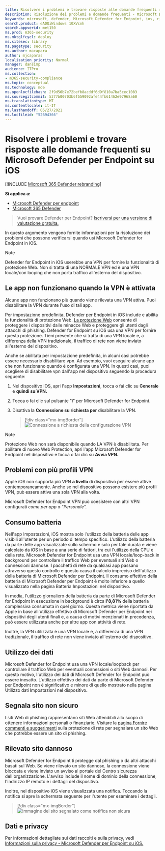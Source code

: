 ```yaml
---
title: Risolvere i problemi e trovare risposte alle domande frequenti relative a Microsoft Defender per Endpoint su iOS
description: Risoluzione dei problemi e domande frequenti - Microsoft Defender per Endpoint su iOS
keywords: microsoft, defender, Microsoft Defender for Endpoint, ios, risoluzione dei problemi, domande frequenti, come
search.product: eADQiWindows 10XVcnh
search.appverid: met150
ms.prod: m365-security
ms.mktglfcycl: deploy
ms.sitesec: library
ms.pagetype: security
ms.author: macapara
author: mjcaparas
localization_priority: Normal
manager: dansimp
audience: ITPro
ms.collection:
- m365-security-compliance
ms.topic: conceptual
ms.technology: mde
ms.openlocfilehash: 2f9d56b7e72befb8acddf6d9f810a7ba5cec1083
ms.sourcegitcommit: 5377b00703b6f559092afe44fb61462e97968a60
ms.translationtype: MT
ms.contentlocale: it-IT
ms.lasthandoff: 05/27/2021
ms.locfileid: "52694366"
---
```

# <a name="troubleshoot-issues-and-find-answers-to-faqs-on-microsoft-defender-for-endpoint-on-ios"></a>Risolvere i problemi e trovare risposte alle domande frequenti su Microsoft Defender per Endpoint su iOS

[!INCLUDE [Microsoft 365 Defender rebranding](../../includes/microsoft-defender.md)]

**Si applica a:**
- [Microsoft Defender per endpoint](https://go.microsoft.com/fwlink/p/?linkid=2154037)
- [Microsoft 365 Defender](https://go.microsoft.com/fwlink/?linkid=2118804)

> Vuoi provare Defender per Endpoint? [Iscriversi per una versione di valutazione gratuita.](https://www.microsoft.com/microsoft-365/windows/microsoft-defender-atp?ocid=docs-wdatp-exposedapis-abovefoldlink) 

In questo argomento vengono fornite informazioni per la risoluzione dei problemi che possono verificarsi quando usi Microsoft Defender for Endpoint in iOS.



> [!NOTE]
> Defender for Endpoint in iOS userebbe una VPN per fornire la funzionalità di protezione Web. Non si tratta di una NORMALE VPN ed è una VPN locale/con looping che non porta traffico all'esterno del dispositivo.

## <a name="apps-dont-work-when-vpn-is-turned-on"></a>Le app non funzionano quando la VPN è attivata
Alcune app non funzionano più quando viene rilevata una VPN attiva. Puoi disabilitare la VPN durante l'uso di tali app. 

Per impostazione predefinita, Defender per Endpoint in iOS include e abilita la funzionalità di protezione Web. [La protezione Web](web-protection-overview.md) consente di proteggere i dispositivi dalle minacce Web e proteggere gli utenti dagli attacchi di phishing. Defender for Endpoint su iOS usa una VPN per fornire questa protezione. Tieni presente che si tratta di una VPN locale e, a differenza della VPN tradizionale, il traffico di rete non viene inviato all'esterno del dispositivo.

Anche se abilitata per impostazione predefinita, in alcuni casi potrebbe essere necessario disabilitare vpn. Ad esempio, vuoi eseguire alcune app che non funzionano quando è configurata una VPN. In questi casi, puoi scegliere di disabilitare vpn dall'app nel dispositivo seguendo la procedura seguente:

1. Nel dispositivo iOS, apri l'app **Impostazioni,** tocca o fai clic su **Generale** e **quindi su VPN.**
1. Tocca o fai clic sul pulsante "i" per Microsoft Defender for Endpoint.
1. Disattiva la **Connessione su richiesta per** disabilitare la VPN.

    > [!div class="mx-imgBorder"]
    > ![Connessione a richiesta della configurazione VPN](images/ios-vpn-config.png)

> [!NOTE]
> Protezione Web non sarà disponibile quando LA VPN è disabilitata. Per abilitare di nuovo Web Protection, apri l'app Microsoft Defender for Endpoint nel dispositivo e tocca o fai clic su **Avvia VPN.**

## <a name="issues-with-multiple-vpn-profiles"></a>Problemi con più profili VPN

Apple iOS non supporta più VPN **a livello** di dispositivo per essere attive contemporaneamente. Anche se nel dispositivo possono esistere più profili VPN, può essere attiva una sola VPN alla volta.

Microsoft Defender for Endpoint VPN può coesistere con altri VPN configurati *come per app* o *"Personale".*

## <a name="battery-consumption"></a>Consumo batteria

Nell'app Impostazioni, iOS mostra solo l'utilizzo della batteria delle app visibili all'utente per un periodo di tempo specifico. L'utilizzo della batteria da parte delle app visualizzate sullo schermo è solo per tale durata e viene calcolato da iOS in base a una serie di fattori, tra cui l'utilizzo della CPU e della rete. Microsoft Defender for Endpoint usa una VPN locale/loop-back in background per controllare il traffico Web per eventuali siti Web o connessioni dannose. I pacchetti di rete da qualsiasi app passano attraverso questo controllo e questo causa il calcolo impreciso dell'utilizzo della batteria di Microsoft Defender per Endpoint. Il consumo effettivo della batteria di Microsoft Defender per Endpoint è molto inferiore a quello visualizzato nella pagina Batteria Impostazioni nel dispositivo.

In media, l'utilizzo giornaliero della batteria da parte di Microsoft Defender for Endpoint in esecuzione in background è circa **l'8,81%** della batteria complessiva consumata in quel giorno. Questa metrica viene riportata da Apple in base all'utilizzo effettivo di Microsoft Defender per Endpoint nei dispositivi degli utenti finali e, a causa di motivi menzionati in precedenza, può essere utilizzata anche per altre app con attività di rete.

Inoltre, la VPN utilizzata è una VPN locale e, a differenza di una VPN tradizionale, il traffico di rete non viene inviato all'esterno del dispositivo.

## <a name="data-usage"></a>Utilizzo dei dati

Microsoft Defender for Endpoint usa una VPN locale/loopback per controllare il traffico Web per eventuali connessioni o siti Web dannosi. Per questo motivo, l'utilizzo dei dati di Microsoft Defender for Endpoint può essere inesatto. L'utilizzo effettivo dei dati da parte di Microsoft Defender per Endpoint non è significativo e minore di quello mostrato nella pagina Utilizzo dati Impostazioni nel dispositivo.

## <a name="report-unsafe-site"></a>Segnala sito non sicuro

I siti Web di phishing rappresentano siti Web attendibili allo scopo di ottenere informazioni personali o finanziarie. Visitare la [pagina Fornire commenti e suggerimenti](https://www.microsoft.com/wdsi/filesubmission/exploitguard/networkprotection) sulla protezione di rete per segnalare un sito Web che potrebbe essere un sito di phishing.

## <a name="malicious-site-detected"></a>Rilevato sito dannoso

Microsoft Defender for Endpoint ti protegge dal phishing o da altri attacchi basati sul Web. Se viene rilevato un sito dannoso, la connessione viene bloccata e viene inviato un avviso al portale del Centro sicurezza dell'organizzazione. L'avviso include il nome di dominio della connessione, l'indirizzo IP remoto e i dettagli del dispositivo.

Inoltre, nel dispositivo iOS viene visualizzata una notifica. Toccando la notifica si apre la schermata seguente per l'utente per esaminare i dettagli.

> [!div class="mx-imgBorder"]
> ![Immagine del sito segnalato come notifica non sicura](images/ios-phish-alert.png)

## <a name="data-and-privacy"></a>Dati e privacy

Per informazioni dettagliate sui dati raccolti e sulla privacy, vedi [Informazioni sulla privacy - Microsoft Defender per Endpoint su iOS.](ios-privacy.md)

